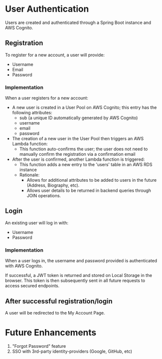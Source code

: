 # User Authentication
Users are created and authenticated through a Spring Boot instance and AWS Cognito.

## Registration
To register for a new account, a user will provide:
* Username
* Email
* Password

### Implementation
When a user registers for a new account:
* A new user is created in a User Pool on AWS Cognito; this entry has the following attributes:
    * sub (a unique ID automatically generated by AWS Cognito)
    * username
    * email
    * password
* The creation of a new user in the User Pool then triggers an AWS Lambda function:
    * This function auto-confirms the user; the user does not need to manually confirm the registration via a confirmation email
* After the user is confirmed, another Lambda function is triggered:
    * This function adds a new entry to the 'users' table in an AWS RDS instance
    * Rationale:
        * Allows for additional attributes to be added to users in the future (Address, Biography, etc).
        * Allows user details to be returned in backend queries through JOIN operations.

## Login
An existing user will log in with:
* Username
* Password

### Implementation
When a user logs in, the username and password provided is authenticated with AWS Cognito.

If successful, a JWT token is returned and stored on Local Storage in the browser. This token is then subsequently sent in all future requests to access secured endpoints.

## After successful registration/login
A user will be redirected to the My Account Page.

# Future Enhancements
1. "Forgot Password" feature
2. SSO with 3rd-party identity-providers (Google, GitHub, etc)